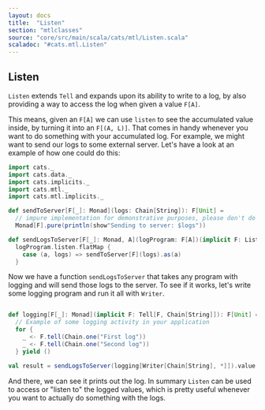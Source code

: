 ```yaml
---
layout: docs
title:  "Listen"
section: "mtlclasses"
source: "core/src/main/scala/cats/mtl/Listen.scala"
scaladoc: "#cats.mtl.Listen"
---
```


## Listen

`Listen` extends `Tell` and expands upon its ability to write to a log, by also providing a way to access the log when given a value `F[A]`. 

This means, given an `F[A]` we can use `listen` to see the accumulated value inside, by turning it into an `F[(A, L)]`.
That comes in handy whenever you want to do something with your accumulated log.
For example, we might want to send our logs to some external server.
Let's have a look at an example of how one could do this:


```scala mdoc
import cats._
import cats.data._
import cats.implicits._
import cats.mtl._
import cats.mtl.implicits._

def sendToServer[F[_]: Monad](logs: Chain[String]): F[Unit] =
  // impure implementation for demonstrative purposes, please don't do this at home
  Monad[F].pure(println(show"Sending to server: $logs"))

def sendLogsToServer[F[_]: Monad, A](logProgram: F[A])(implicit F: Listen[F, Chain[String]]): F[A] =
  logProgram.listen.flatMap {
    case (a, logs) => sendToServer[F](logs).as(a)
  }
```

Now we have a function `sendLogsToServer` that takes any program with logging and will send those logs to the server.
To see if it works, let's write some logging program and run it all with `Writer`.

```scala mdoc

def logging[F[_]: Monad](implicit F: Tell[F, Chain[String]]): F[Unit] =
  // Example of some logging activity in your application
  for {
    _ <- F.tell(Chain.one("First log"))
    _ <- F.tell(Chain.one("Second log"))
  } yield ()

val result = sendLogsToServer(logging[Writer[Chain[String], *]]).value
```

And there, we can see it prints out the log.
In summary `Listen` can be used to access or "listen to" the logged values,
 which is pretty useful whenever you want to actually do something with the logs.
